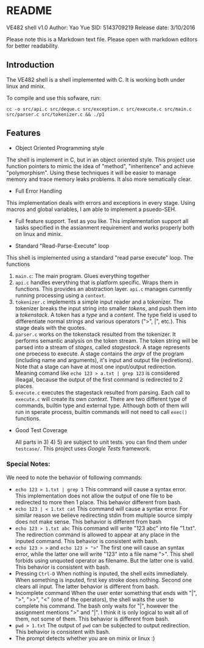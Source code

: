 # README

VE482 shell v1.0
Author: Yao Yue
SID: 5143709219
Release date: 3/10/2016

Please note this is a Markdown text file. Please open with markdown editors for better readability. 

## Introduction

The VE482 shell is a shell implemented with C. It is working both under linux and minix. 

To compile and use this sofware, run:
```
cc -o src/api.c src/deque.c src/exception.c src/execute.c src/main.c src/parser.c src/tokenizer.c && ./p1
```

## Features

* Object Oriented Programming style

The shell is implement in C, but in an object oriented style. This project use function pointers to mimic the idea of "method", "inheritence" and achieve "polymorphism". Using these techniques it will be easier to manage memory and trace memory leaks problems. It also more sematically clear.

* Full Error Handling

This implementation deals with errors and exceptions in every stage. Using macros and global variables, I am able to implement a psuedo-SEH. 

* Full feature support. 
  Test as you like. This implementation support all tasks specified  in the assianment requirement and works properly both on linux and minix.

* Standard "Read-Parse-Execute" loop

This shell is implemented using a standard "read parse execute" loop. The functions 

1. `main.c`: The main program. Glues everything together
2. `api.c` handles everything that is platform specific. Wraps them in functions. This provides an abstraction layer. `api.c` manages currently running processing using a `context`. 
3. `tokenizer.c` implements a simple input reader and a tokenizer. The tokenizer breaks the input string into smaller *tokens*, and push them into a *tokenstack*. A token has a *type* and a *content*. The type field is used to differentiate normal strings and various operators (">", |", etc.). This stage deals with the quotes.
4. `parser.c` works on the tokenstack resulted from the tokenizer. It performs semantic analysis on the token stream. The token string will be parsed into a stream of *stages*, called *stagestack*. A stage represents one proecess to execute. A stage contains the *argv* of the program (including name and arguments), it's input and output file (rediretions). Note that a stage can have at most one input/output redirection. Meaning comand like `echo 123 > a.txt | grep 123` is considered illeagal, because the output of the first command is redirected to 2 places.
5. `execute.c` executes the stagestack resulted from parsing. Each call to `execute.c` will create its own *context*. There are two different type of commands, builtin type and external type. Although both of them will run in sperate process, builtin commands will not need to call `exec()` functions.

* Good Test Coverage

  All parts in 3) 4) 5) are subject to unit tests. you can find them under `testcase/`. This project uses *Google Tests* framework. 

### Special Notes:

We need to note the behavior of following commands:

* `echo 123 > 1.txt | grep 1`
  This command will cause a syntax error. This implementation does not allow the output of one file to be redirected to more then 1 place. This behavior different from bash.
* `echo 123 | < 1.txt cat`
  This command will cause a syntax error. For similar reason we believe redirecting stdin from multiple source simply does not make sense. This behavior is different from bash
* `echo 123 > 1.txt abc` 
  This command will write "123 abc" into file "1.txt". The redirection command is allowed to appear at any place in the inputed command. This behavior is consistent with bash. 
* `echo 123 > >`  and `echo 123 > ">"`
  The first one will cause an syntax error, while the latter one will write "123" into a file name ">". This shell forbids using unquoted operator as filename. But the latter one is valid. This behavior is consistent with bash.
* Pressing `Ctrl-D`
  When nothing is inputed, the shell exits immediately. When something is inputed, first key stroke does nothing. Second one clears all input.  The latter behavior is different from bash.
* Incomplete command
  When the user enter something that ends with "|", ">", ">>", "<" (one of the operators), the shell waits the user to complete his command. The bash only waits for "|", however the assignment mentions ">" and "|". I think it is only logical to wait  all of them, not some of them. This behavior is different from bash.
* `pwd > 1.txt`
  The output of `pwd` can be subjected to output redirection. This behavior is consistent with bash.
* The prompt detects whether you are on minix or linux :)